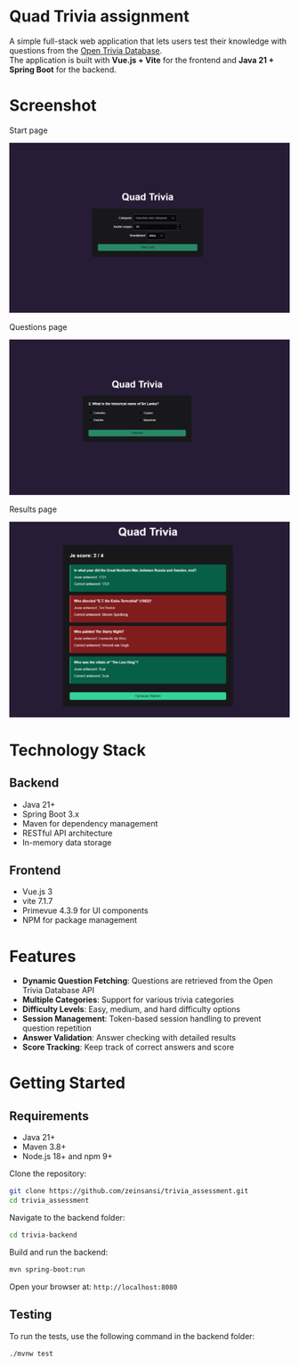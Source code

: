 # Quad Trivia assignment
A simple full-stack web application that lets users test their knowledge with questions from the [Open Trivia Database](https://opentdb.com/).  
The application is built with **Vue.js + Vite** for the frontend and **Java 21 + Spring Boot** for the backend.

# Screenshot
Start page

![](trivia-frontend/src/assets/start.png) 

Questions page 

![](trivia-frontend/src/assets/questions.png)

Results page 

![](trivia-frontend/src/assets/results.png)

# Technology Stack

## Backend
- Java 21+
- Spring Boot 3.x
- Maven for dependency management
- RESTful API architecture
- In-memory data storage

## Frontend
- Vue.js 3
- vite 7.1.7
- Primevue 4.3.9 for UI components
- NPM for package management

# Features

- **Dynamic Question Fetching**: Questions are retrieved from the Open Trivia Database API
- **Multiple Categories**: Support for various trivia categories
- **Difficulty Levels**: Easy, medium, and hard difficulty options
- **Session Management**: Token-based session handling to prevent question repetition
- **Answer Validation**: Answer checking with detailed results
- **Score Tracking**: Keep track of correct answers and score

# Getting Started

## Requirements
- Java 21+
- Maven 3.8+
- Node.js 18+ and npm 9+

Clone the repository:
```bash
git clone https://github.com/zeinsansi/trivia_assessment.git
cd trivia_assessment
```

Navigate to the backend folder:
```bash
cd trivia-backend
 ```

Build and run the backend:
```bash
mvn spring-boot:run
```

Open your browser at: `http://localhost:8080`

## Testing
To run the tests, use the following command in the backend folder:

```bash
./mvnw test
```
